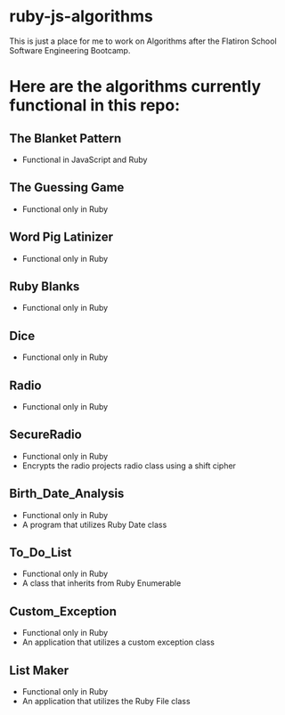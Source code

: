 # ruby-js-algorithms

This is just a place for me to work on Algorithms after the Flatiron School Software Engineering Bootcamp.

# Here are the algorithms currently functional in this repo:

## The Blanket Pattern
- Functional in JavaScript and Ruby
## The Guessing Game
- Functional only in Ruby
## Word Pig Latinizer
- Functional only in Ruby
## Ruby Blanks
- Functional only in Ruby
## Dice
- Functional only in Ruby
## Radio
- Functional only in Ruby
## SecureRadio
- Functional only in Ruby
- Encrypts the radio projects radio class using a shift cipher
## Birth_Date_Analysis
- Functional only in Ruby
- A program that utilizes Ruby Date class
## To_Do_List
- Functional only in Ruby
- A class that inherits from Ruby Enumerable
## Custom_Exception
- Functional only in Ruby
- An application that utilizes a custom exception class
## List Maker
- Functional only in Ruby
- An application that utilizes the Ruby File class